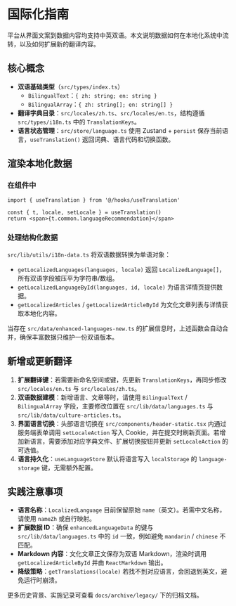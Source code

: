# 国际化指南

平台从界面文案到数据内容均支持中英双语。本文说明数据如何在本地化系统中流转，以及如何扩展新的翻译内容。

## 核心概念
- **双语基础类型**（`src/types/index.ts`）  
  - `BilingualText`：`{ zh: string; en: string }`  
  - `BilingualArray`：`{ zh: string[]; en: string[] }`
- **翻译字典目录**：`src/locales/zh.ts`、`src/locales/en.ts`，结构遵循 `src/types/i18n.ts` 中的 `TranslationKeys`。
- **语言状态管理**：`src/store/language.ts` 使用 Zustand + `persist` 保存当前语言，`useTranslation()` 返回词典、语言代码和切换函数。

## 渲染本地化数据
### 在组件中
```tsx
import { useTranslation } from '@/hooks/useTranslation'

const { t, locale, setLocale } = useTranslation()
return <span>{t.common.languageRecommendation}</span>
```

### 处理结构化数据
`src/lib/utils/i18n-data.ts` 将双语数据转换为单语对象：
- `getLocalizedLanguages(languages, locale)` 返回 `LocalizedLanguage[]`，所有双语字段被压平为字符串/数组。
- `getLocalizedLanguageById(languages, id, locale)` 为语言详情页提供数据。
- `getLocalizedArticles` / `getLocalizedArticleById` 为文化文章列表与详情获取本地化内容。

当存在 `src/data/enhanced-languages-new.ts` 的扩展信息时，上述函数会自动合并，确保丰富数据只维护一份双语版本。

## 新增或更新翻译
1. **扩展翻译键**：若需要新命名空间或键，先更新 `TranslationKeys`，再同步修改 `src/locales/en.ts` 与 `src/locales/zh.ts`。
2. **双语数据建模**：新增语言、文章等时，请使用 `BilingualText` / `BilingualArray` 字段，主要修改位置在 `src/lib/data/languages.ts` 与 `src/lib/data/culture-articles.ts`。
3. **界面语言切换**：头部语言切换在 `src/components/header-static.tsx` 内通过服务端表单调用 `setLocaleAction` 写入 Cookie，并在提交时刷新页面。若增加新语言，需要添加对应字典文件、扩展切换按钮并更新 `setLocaleAction` 的可选值。
4. **语言持久化**：`useLanguageStore` 默认将语言写入 `localStorage` 的 `language-storage` 键，无需额外配置。

## 实践注意事项
- **语言名称**：`LocalizedLanguage` 目前保留原始 `name`（英文）。若需中文名称，请使用 `nameZh` 或自行映射。
- **扩展数据 ID**：确保 `enhancedLanguageData` 的键与 `src/lib/data/languages.ts` 中的 `id` 一致，例如避免 `mandarin` / `chinese` 不匹配。
- **Markdown 内容**：文化文章正文保存为双语 Markdown，渲染时调用 `getLocalizedArticleById` 并由 `ReactMarkdown` 输出。
- **降级策略**：`getTranslations(locale)` 若找不到对应语言，会回退到英文，避免运行时崩溃。

更多历史背景、实施记录可查看 `docs/archive/legacy/` 下的归档文档。
